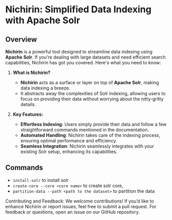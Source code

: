 # Nichirin: Simplified Data Indexing with Apache Solr

## Overview
**Nichirin** is a powerful tool designed to streamline data indexing using **Apache Solr**. If you're dealing with large datasets and need efficient search capabilities, Nichirin has got you covered. Here's what you need to know:

1. **What is Nichirin?**
   - **Nichirin** acts as a surface or layer on top of **Apache Solr**, making data indexing a breeze.
   - It abstracts away the complexities of Solr indexing, allowing users to focus on providing their data without worrying about the nitty-gritty details.

2. **Key Features:**
   - **Effortless Indexing**: Users simply provide their data and follow a few straightforward commands mentioned in the documentation.
   - **Automated Handling**: Nichirin takes care of the indexing process, ensuring optimal performance and efficiency.
   - **Seamless Integration**: Nichirin seamlessly integrates with your existing Solr setup, enhancing its capabilities.

<!-- '''3. **Getting Started:**
   - **Installation**: Clone this repository and follow the installation instructions in the Installation Guide.
   - **Usage**:
     - Execute `nichirin.py`.
     - Input your data or specify the data source.
     - Follow the provided commands to initiate indexing.
     - Sit back and let Nichirin handle the rest!

4. **Example Usage:**
   ```bash
   $ python nichirin.py
   Welcome to Nichirin!
   Please provide your data source (CSV, JSON, or database connection string):
   > data.csv
   Data source accepted. Initializing indexing...
   Indexing complete! Your data is now searchable via Solr.  -->
   
## Commands
<!-- pipeline = "nichirin.pipeline:main" -->
* `install-solr` to install solr
* `create-core --core <core name>` to create solr core, 
* `partition-data --path <path to the dataset>` to partition the data

Contributing and Feedback:
We welcome contributions! If you’d like to enhance Nichirin or report issues, feel free to submit a pull request.
For feedback or questions, open an issue on our GitHub repository.
